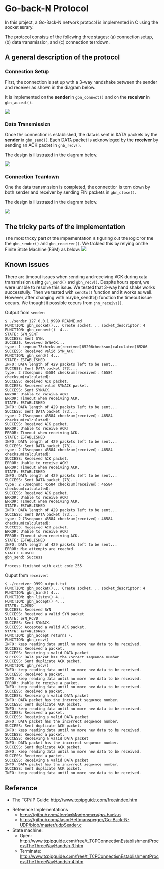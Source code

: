 # Go-back-N Protocol

In this project, a Go-Back-N network protocol is implemented in C using the socket library. 

The protocol consists of the following three stages: (a)  connection setup, (b) data transmission, and (c) connection teardown.

## A general description of the protocol

### Connection Setup

First, the connection is set up with a 3-way handshake between the sender and receiver as shown in the diagram below.

It is implemented on the **sender**  in `gbn_connect()`  and  on the **receiver** in `gbn_accept()`.

![](images/connection_setup.jpg)

### Data Transmission

Once the connection is established, the data is sent in DATA packets by the **sender** in `gbn_send()`. Each DATA packet is acknowleged by the **receiver** by sending an ACK packet in `gnb_recv()`.

The design is illustrated in the diagram below.

![](images/data_transmission.jpg)

### Connection Teardown

One the data transmission is completed, the connection is torn down by both sender and receiver by sending FIN packets in `gbn_close()`.

The design is illustrated in the diagram below.

![](images/connection_teardown.jpg)

## The tricky parts of the implementation

The most tricky part of the implementation is figuring out the logic for the the `gbn_sender()` and `gbn_receiver()`. 
We tackled this by relying on the Finite State Machine (FSM) as below:
![](images/gbn-fsm.jpg)

## Known Issues

There are timeout issues when sending and receiving ACK during data transmission using `gun_send()` and `gbn_recv()`. Despite hours spent, we were unable to resolve this issue. We tested that 3-way hand shake works successfully. Then we tested with `sendto()` function and it works as well. However, after changing with maybe_sendto() function the timeout issue occurs. We thought it possible occurs from `gnn_receive().`

Output from `sender`:

```
$ ./sender 127.0.0.1 9999 README.md
FUNCTION: gbn_socket()... Create socket.... socket_descriptor: 4
FUNCTION: gbn_connect()  4...
STATE: SYN_SENT
SUCCESS: Sent SYN.
SUCCESS: Received SYNACK...
type: 1	seqnum:73checksum(received)65206checksum(calculated)65206
SUCCESS: Received valid SYN_ACK!
FUNCTION: gbn_send() 4...
STATE: ESTABLISHED
INFO: DATA length of 429 packets left to be sent...
SUCCESS: Sent DATA packet (73)...
type: 2	73seqnum: 46584	checksum(received): 46584	checksum(calculated): 
SUCCESS: Received ACK packet.
SUCCESS: Received valid SYNACK packet.
SUCCESS: Sent SYNACK.
ERROR: Unable to receive ACK!
ERROR: Timeout when receiving ACK.
STATE: ESTABLISHED
INFO: DATA length of 429 packets left to be sent...
SUCCESS: Sent DATA packet (73)...
type: 2	73seqnum: 46584	checksum(received): 46584	checksum(calculated): 
SUCCESS: Received ACK packet.
ERROR: Unable to receive ACK!
ERROR: Timeout when receiving ACK.
STATE: ESTABLISHED
INFO: DATA length of 429 packets left to be sent...
SUCCESS: Sent DATA packet (73)...
type: 2	73seqnum: 46584	checksum(received): 46584	checksum(calculated): 
SUCCESS: Received ACK packet.
ERROR: Unable to receive ACK!
ERROR: Timeout when receiving ACK.
STATE: ESTABLISHED
INFO: DATA length of 429 packets left to be sent...
SUCCESS: Sent DATA packet (73)...
type: 2	73seqnum: 46584	checksum(received): 46584	checksum(calculated): 
SUCCESS: Received ACK packet.
ERROR: Unable to receive ACK!
ERROR: Timeout when receiving ACK.
STATE: ESTABLISHED
INFO: DATA length of 429 packets left to be sent...
SUCCESS: Sent DATA packet (73)...
type: 2	73seqnum: 46584	checksum(received): 46584	checksum(calculated): 
SUCCESS: Received ACK packet.
ERROR: Unable to receive ACK!
ERROR: Timeout when receiving ACK.
STATE: ESTABLISHED
INFO: DATA length of 429 packets left to be sent...
ERROR: Max attempts are reached.
STATE: CLOSED
gbn_send: Success

Process finished with exit code 255
```

Ouput from `receiver`:

```
$ ./receiver 9999 output.txt
FUNCTION: gbn_socket()... Create socket.... socket_descriptor: 4
FUNCTION: gbn_bind() 4...
FUNCTION: gbn_listen() 4...
FUNCTION: gbn_accept() 4...
STATE: CLOSED
SUCCESS: Received SYN
SUCCESS: Received a valid SYN packet
STATE: SYN_RCVD
SUCCESS: Sent SYNACK.
SUCCESS: Accepted a valid ACK packet.
STATE: ESTABLISHED.
FUNCTION: gbn_accept returns 4.
FUNCTION: gbn_recv()
INFO: keep reading data until no more new data to be received.
SUCCESS: Received a packet.
SUCCESS: Receiving a valid DATA packet
SUCCESS: DATA packet has the correct sequence number.
SUCCESS: Sent duplicate ACK packet.
FUNCTION: gbn_recv()
INFO: keep reading data until no more new data to be received.
SUCCESS: Received a packet.
INFO: keep reading data until no more new data to be received.
ERROR: Unable to receive a packet.
INFO: keep reading data until no more new data to be received.
SUCCESS: Received a packet.
SUCCESS: Receiving a valid DATA packet
INFO: DATA packet has the incorrect sequence number.
SUCCESS: Sent duplicate ACK packet.
INFO: keep reading data until no more new data to be received.
SUCCESS: Received a packet.
SUCCESS: Receiving a valid DATA packet
INFO: DATA packet has the incorrect sequence number.
SUCCESS: Sent duplicate ACK packet.
INFO: keep reading data until no more new data to be received.
SUCCESS: Received a packet.
SUCCESS: Receiving a valid DATA packet
INFO: DATA packet has the incorrect sequence number.
SUCCESS: Sent duplicate ACK packet.
INFO: keep reading data until no more new data to be received.
SUCCESS: Received a packet.
SUCCESS: Receiving a valid DATA packet
INFO: DATA packet has the incorrect sequence number.
SUCCESS: Sent duplicate ACK packet.
INFO: keep reading data until no more new data to be received.
```



## Reference

- The TCP/IP Guide: http://www.tcpipguide.com/free/index.htm

* Reference Implementations
  * https://github.com/JordanMontgomery/go-back-n
  * https://github.com/JasonHettmansperger/Go-Back-N-UDP/blob/master/udpSender.c
* State machine:
    * Open: http://www.tcpipguide.com/free/t_TCPConnectionEstablishmentProcessTheThreeWayHandsh-3.htm
    * Terminate: http://www.tcpipguide.com/free/t_TCPConnectionEstablishmentProcessTheThreeWayHandsh-4.htm
